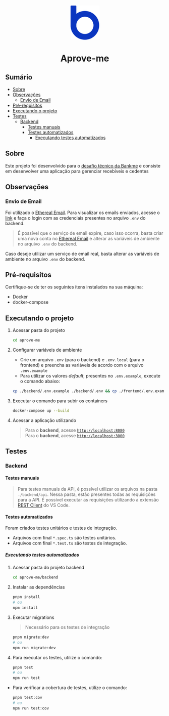 <p align="center">
  <img src="./assets/logo-bankme.png" alt="Logo Bankme" width="91" height="108">
</p>
<h1 align="center">
  Aprove-me
</h1>

## Sumário

- [Sobre](#sobre)
- [Observações](#observações)
  - [Envio de Email](#envio-de-email)
- [Pré-requisitos](#pré-requisitos)
- [Executando o projeto](#executando-o-projeto)
- [Testes](#testes)
  - [Backend](#backend)
    - [Testes manuais](#testes-manuais)
    - [Testes automatizados](#testes-automatizados)
      - [Executando testes automatizados](#executando-testes-automatizados)

## Sobre

Este projeto foi desenvolvido para o [desafio técnico da Bankme](docs/description.md) e consiste em desenvolver uma aplicação para gerenciar recebíveis e cedentes

## Observações

### Envio de Email

Foi utilizado o [Ethereal Email](https://ethereal.email). Para visualizar os emails enviados, acesse o [link](https://ethereal.email) e faça o login com as credenciais presentes no arquivo `.env` do backend.

> É possível que o serviço de email expire, caso isso ocorra, basta criar uma nova conta no [Ethereal Email](https://ethereal.email) e alterar as variáveis de ambiente no arquivo `.env` do backend.

Caso deseje utilizar um serviço de email real, basta alterar as variáveis de ambiente no arquivo `.env` do backend.

## Pré-requisitos

Certifique-se de ter os seguintes itens instalados na sua máquina:

- Docker
- docker-compose

## Executando o projeto

1. Acessar pasta do projeto

    ```bash
    cd aprove-me
    ```

2. Configurar variáveis de ambiente
    - Crie um arquivo `.env` (para o backend) e `.env.local` (para o frontend) e preencha as variáveis de acordo com o arquivo `.env.example`
    - Para utilizar os valores *default*, presentes no `.env.example`, execute o comando abaixo:

    ```bash
    cp ./backend/.env.example ./backend/.env && cp ./frontend/.env.example ./frontend/.env.local
    ```

3. Executar o comando para subir os containers

    ```bash
    docker-compose up --build
    ```

4. Acessar a aplicação utilizando

    > Para o **backend**, acesse [`http://localhost:8080`](http://localhost:8080) <br>
    > Para o **backend**, acesse [`http://localhost:3000`](http://localhost:3000) <br>

## Testes

### Backend

#### Testes manuais

> Para testes manuais da API, é possível utilizar os arquivos na pasta `./backend/api`. Nessa pasta, estão presentes todas as requisições para a API. É possível executar as requisições utilizando a extensão [REST Client](https://marketplace.visualstudio.com/items?itemName=humao.rest-client) do VS Code.

#### Testes automatizados

Foram criados testes unitários e testes de integração.

- Arquivos com final `*.spec.ts` são testes unitários.
- Arquivos com final `*.test.ts` são testes de integração.

##### Executando testes automatizados

1. Acessar pasta do projeto backend

    ```bash
    cd aprove-me/backend
    ```

2. Instalar as dependências

    ```bash
    pnpm install
    # ou
    npm install
    ```

3. Executar migrations

    > Necessário para os testes de integração

    ```bash
    pnpm migrate:dev
    # ou
    npm run migrate:dev
    ```

4. Para executar os testes, utilize o comando:

    ```bash
    pnpm test
    # ou
    npm run test
    ```
  
- Para verificar a cobertura de testes, utilize o comando:

    ```bash
    pnpm test:cov
    # ou
    npm run test:cov
    ```
